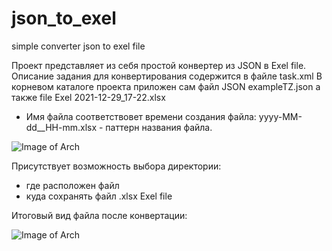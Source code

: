 # json_to_exel
simple converter json to exel file

Проект представляет из себя простой конвертер из JSON в Exel file.
Описание задания для конвертирования содержится в файле task.xml
В корневом каталоге проекта приложен сам файл JSON exampleTZ.json
а также file Exel 2021-12-29_17-22.xlsx

- Имя файла соответствовeт времени создания файла:
 yyyy-MM-dd__HH-mm.xlsx - паттерн названия файла.

![Image of Arch]()

 Присутствует возможность выбора директории:
  - где расположен файл
  - куда сохранять файл .xlsx Exel file

Итоговый вид файла после конвертации:

![Image of Arch]()
